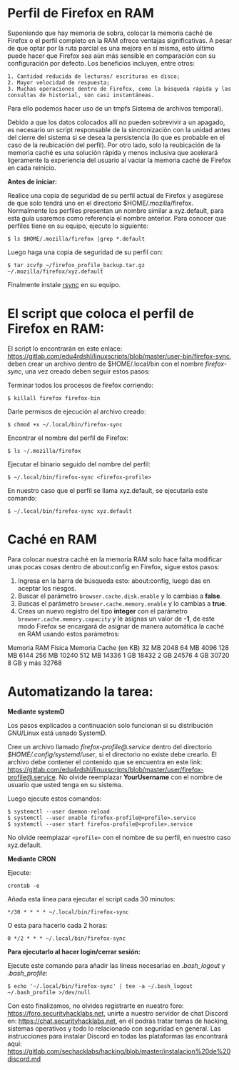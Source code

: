 # Perfil de Firefox en RAM

Suponiendo que hay memoria de sobra, colocar la memoria caché de Firefox o el perfil completo en la RAM ofrece ventajas significativas. A pesar de que optar por la ruta parcial es una mejora en sí misma, esto último puede hacer que Firefox sea aún más sensible en comparación con su configuración por defecto. Los beneficios incluyen, entre otros:

    1. Cantidad reducida de lecturas/ escrituras en disco;
    2. Mayor velocidad de respuesta;
    3. Muchas operaciones dentro de Firefox, como la búsqueda rápida y las consultas de historial, son casi instantáneas.

Para ello podemos hacer uso de un tmpfs Sistema de archivos temporal).

Debido a que los datos colocados allí no pueden sobrevivir a un apagado, es necesario un script responsable de la sincronización con la unidad antes del cierre del sistema si se desea la persistencia (lo que es probable en el caso de la reubicación del perfil). Por otro lado, solo la reubicación de la memoria caché es una solución rápida y menos inclusiva que acelerará ligeramente la experiencia del usuario al vaciar la memoria caché de Firefox en cada reinicio.

**Antes de iniciar:**

Realice una copia de seguridad de su perfil actual de Firefox y asegúrese de que solo tendrá uno en el directorio $HOME/.mozilla/firefox. Normalmente los perfiles presentan un nombre similar a xyz.default, para esta guía usaremos como referencia el nombre anterior. Para conocer que perfiles tiene en su equipo, ejecute lo siguiente:

```
$ ls $HOME/.mozilla/firefox |grep *.default
```

Luego haga una copia de seguridad de su perfil con:

```
$ tar zcvfp ~/firefox_profile_backup.tar.gz ~/.mozilla/firefox/xyz.default
```

Finalmente instale [rsync](https://rsync.samba.org) en su equipo.

# **El script que coloca el perfil de Firefox en RAM:**

El script lo encontrarán en este enlace: https://gitlab.com/edu4rdshl/linuxscripts/blob/master/user-bin/firefox-sync, deben crear un archivo dentro de $HOME/.local/bin con el nombre *firefox-sync*, una vez creado deben seguir estos pasos:

Terminar todos los procesos de firefox corriendo:

```
$ killall firefox firefox-bin
```

Darle permisos de ejecución al archivo creado:

```
$ chmod +x ~/.local/bin/firefox-sync
```

Encontrar el nombre del perfil de Firefox:

```
$ ls ~/.mozilla/firefox
```

Ejecutar el binario seguido del nombre del perfil:

```
$ ~/.local/bin/firefox-sync <firefox-profile>
``` 

En nuestro caso que el perfil se llama xyz.default, se ejecutaría este comando:

```
$ ~/.local/bin/firefox-sync xyz.default
```

# Caché en RAM

Para colocar nuestra caché en la memoria RAM solo hace falta modificar unas pocas cosas dentro de about:config en Firefox, sigue estos pasos:

1. Ingresa en la barra de búsqueda esto: about:config, luego das en aceptar los riesgos.
2. Buscar el parámetro `browser.cache.disk.enable` y lo cambias a **false**.
3. Buscas el parámetro `browser.cache.memory.enable` y lo cambias a **true**.
4. Creas un nuevo registro del tipo **integer** con el parámetro `browser.cache.memory.capacity` y le asignas un valor de **-1**, de este modo Firefox se encargará de asignar de manera automática la caché en RAM usando estos parámetros:

Memoria RAM Física  Memoria Cache (en KB)
32 MB               2048
64 MB               4096
128 MB              6144
256 MB              10240
512 MB              14336
1 GB                18432
2 GB                24576
4 GB                30720
8 GB y más          32768

# **Automatizando la tarea:**

**Mediante systemD**

Los pasos explicados a continuación solo funcionan si su distribución GNU/Linux está usnado SystemD.

Cree un archivo llamado *firefox-profile@.service* dentro del directorio *$HOME/.config/systemd/user*, si el directorio no existe debe crearlo. El archivo debe contener el contenido que se encuentra en este link: https://gitlab.com/edu4rdshl/linuxscripts/blob/master/user/firefox-profile@.service. No olvide reemplazar **YourUsername** con el nombre de usuario que usted tenga en su sistema.

Luego ejecute estos comandos:

```
$ systemctl --user daemon-reload
$ systemctl --user enable firefox-profile@<profile>.service
$ systemctl --user start firefox-profile@<profile>.service 
```
No olvide reemplazar `<profile>` con el nombre de su perfil, en nuestro caso xyz.default.

**Mediante CRON**

Ejecute:

```
crontab -e
```

Añada esta línea para ejecutar el script cada 30 minutos:

`*/30 * * * * ~/.local/bin/firefox-sync`

O esta para hacerlo cada 2 horas:

`0 */2 * * * ~/.local/bin/firefox-sync`

**Para ejecutarlo al hacer login/cerrar sesión:**

Ejecute este comando para añadir las líneas necesarias en *.bash_logout* y *.bash_profile*:

`$ echo '~/.local/bin/firefox-sync' | tee -a ~/.bash_logout ~/.bash_profile >/dev/null`

Con esto finalizamos, no olvides registrarte en nuestro foro: https://foro.securityhacklabs.net, unirte a nuestro servidor de chat Discord en: https://chat.securityhacklabs.net, en él podrás tratar temas de hacking, sistemas operativos y todo lo relacionado con seguridad en general. Las instrucciones para instalar Discord en todas las plataformas las encontrará aquí: https://gitlab.com/sechacklabs/hacking/blob/master/instalacion%20de%20discord.md
